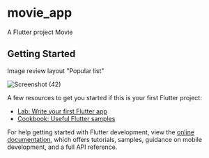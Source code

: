 # movie_app

A Flutter project Movie

## Getting Started

Image review layout "Popular list"

![Screenshot (42)](https://github.com/vietkhang2412/movie-app/assets/117133539/e98818b9-01c3-4d2a-a1b7-29301c007fbd)

A few resources to get you started if this is your first Flutter project:

- [Lab: Write your first Flutter app](https://docs.flutter.dev/get-started/codelab)
- [Cookbook: Useful Flutter samples](https://docs.flutter.dev/cookbook)

For help getting started with Flutter development, view the
[online documentation](https://docs.flutter.dev/), which offers tutorials,
samples, guidance on mobile development, and a full API reference.
